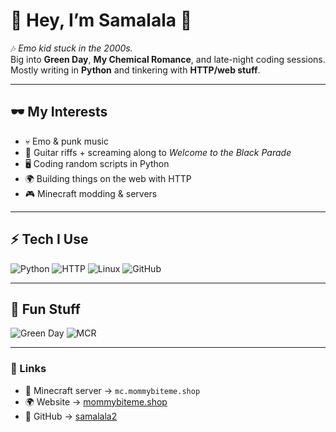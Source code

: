 # 👋 Hey, I’m Samalala 🖤

🎶 *Emo kid stuck in the 2000s.*  
Big into **Green Day**, **My Chemical Romance**, and late-night coding sessions.  
Mostly writing in **Python** and tinkering with **HTTP/web stuff**.  

---

## 🕶️ My Interests
- 💀 Emo & punk music
- 🎸 Guitar riffs + screaming along to *Welcome to the Black Parade*
- 🖥️ Coding random scripts in Python
- 🌍 Building things on the web with HTTP
- 🎮 Minecraft modding & servers

---

## ⚡ Tech I Use
![Python](https://img.shields.io/badge/Python-3572A5?logo=python&logoColor=white)
![HTTP](https://img.shields.io/badge/HTTP-Web-blue?logo=html5&logoColor=white)
![Linux](https://img.shields.io/badge/Linux-black?logo=linux&logoColor=white)
![GitHub](https://img.shields.io/badge/GitHub-181717?logo=github&logoColor=white)

---

## 🖤 Fun Stuff
![Green Day](https://img.shields.io/badge/Green%20Day-%F0%9F%8E%B6-black)
![MCR](https://img.shields.io/badge/My%20Chemical%20Romance-%F0%9F%8E%B8-darkred)

---

### 🔗 Links
- 🎸 Minecraft server → `mc.mommybiteme.shop`
- 🌍 Website → [mommybiteme.shop](https://mommybiteme.shop)
- 🦇 GitHub → [samalala2](https://github.com/samalala2)
